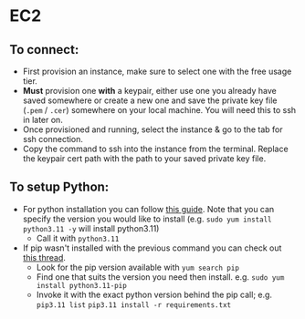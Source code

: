 # EC2

## To connect:
- First provision an instance, make sure to select one with the free usage tier. 
- **Must** provision one **with** a keypair, either use one you already have saved somewhere or create a new one and save the private key file (`.pem` / `.cer`) somewhere on your local machine. You will need this to ssh in later on.
- Once provisioned and running, select the instance & go to the tab for ssh connection.
- Copy the command to ssh into the instance from the terminal. Replace the keypair cert path with the path to your saved private key file.

## To setup Python:
- For python installation you can follow [this guide](https://towardsthecloud.com/amazon-ec2-install-python-pip). Note that you can specify the version you would like to install (e.g. `sudo yum install python3.11 -y` will install python3.11)
    - Call it with `python3.11`
- If pip wasn't installed with the previous command you can check out [this thread](https://stackoverflow.com/a/55158505/13479945). 
    -  Look for the pip version available with `yum search pip`
    -  Find one that suits the version you need then install. e.g. `sudo yum install python3.11-pip`
    -  Invoke it with the exact python version behind the pip call; e.g. `pip3.11 list`  `pip3.11 install -r requirements.txt`